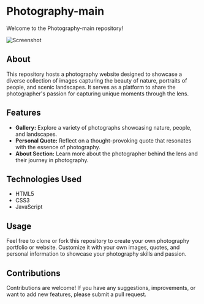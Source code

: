 # Photography-main

Welcome to the Photography-main repository!

![Screenshot](path/to/your/screenshot.png)

## About

This repository hosts a photography website designed to showcase a diverse collection of images capturing the beauty of nature, portraits of people, and scenic landscapes. It serves as a platform to share the photographer's passion for capturing unique moments through the lens.

## Features

- **Gallery:** Explore a variety of photographs showcasing nature, people, and landscapes.
- **Personal Quote:** Reflect on a thought-provoking quote that resonates with the essence of photography.
- **About Section:** Learn more about the photographer behind the lens and their journey in photography.

## Technologies Used

- HTML5
- CSS3
- JavaScript

## Usage

Feel free to clone or fork this repository to create your own photography portfolio or website. Customize it with your own images, quotes, and personal information to showcase your photography skills and passion.

## Contributions

Contributions are welcome! If you have any suggestions, improvements, or want to add new features, please submit a pull request.
